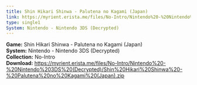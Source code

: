 ```yaml
---
title: Shin Hikari Shinwa - Palutena no Kagami (Japan)
link: https://myrient.erista.me/files/No-Intro/Nintendo%20-%20Nintendo%203DS%20(Decrypted)/Shin%20Hikari%20Shinwa%20-%20Palutena%20no%20Kagami%20(Japan).zip
type: single1
System: Nintendo - Nintendo 3DS (Decrypted)
---
```

<b>Game:</b> Shin Hikari Shinwa - Palutena no Kagami (Japan)<br>
<b>System:</b> Nintendo - Nintendo 3DS (Decrypted)<br>
<b>Collection:</b> No-Intro<br>
<b>Download:</b> https://myrient.erista.me/files/No-Intro/Nintendo%20-%20Nintendo%203DS%20(Decrypted)/Shin%20Hikari%20Shinwa%20-%20Palutena%20no%20Kagami%20(Japan).zip